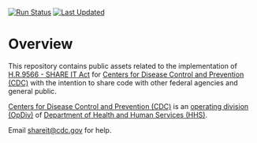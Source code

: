 [![Run Status](https://img.shields.io/github/actions/workflow/status/cdcgov/shareit-act/create-code-json.yml?style=for-the-badge)](https://github.com/CDCgov/ShareIT-Act/actions/workflows/create-code-json.yml)
[![Last Updated](https://img.shields.io/github/last-commit/cdcgov/shareit-act/main?style=for-the-badge)](https://github.com/CDCgov/ShareIT-Act/actions/workflows/create-code-json.yml)

# Overview

This repository contains public assets related to the implementation of  [H.R.9566 - SHARE IT Act](https://www.congress.gov/bill/118th-congress/house-bill/9566) for [Centers for Disease Control and Prevention (CDC)](https://www.cdc.gov) with the intention to share code with other federal agencies and general public.

[Centers for Disease Control and Prevention (CDC)](https://www.cdc.gov) is an [operating division (OpDiv)](https://www.hhs.gov/about/agencies/hhs-agencies-and-offices/index.html) of [Department of Health and Human Services (HHS)](https://www.hhs.gov/).


Email [shareit@cdc.gov](mailto:shareit@cdc.gov?subject=Feedback) for help.
